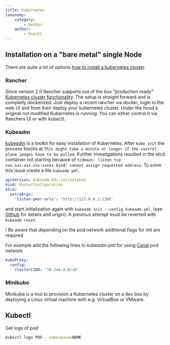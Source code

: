 ```yaml
---
title: Kubernetes
taxonomy:
    category:
        - DevOps
    author:
        - Knecht
---
```


## Installation on a "bare metal" single Node

There are quite a lot of options [how to install a kubernetes cluster](https://kubernetes.io/docs/setup/pick-right-solution/). 

### Rancher

Since version 2.0 Rancher supports out of the box "production ready" [Kubernetes cluster functionality](https://rancher.com/kubernetes/). The setup is straight forward and is completly dockerized. Just deploy a recent rancher via docker, login to the web UI and from their deploy your kubernetes cluster. Under the hood a original not modified Kubernetes is running. You can either control it via Ranchers UI or with kubectl.

### Kubeadm

[kubeadm](https://kubernetes.io/docs/setup/independent/create-cluster-kubeadm/) is a toolkit for easy installation of Kubernetes.
After `kube init` the process blocks at `This might take a minute or longer if the control plane images have to be pulled`. Further investigations resulted in the etcd container not starting because of `tcdmain: listen tcp xxx.xxx.xxx.xxx:xxxxx bind: cannot assign requested address`.  To solve this issue create a file `kubeadm.yml`:
```yaml
apiVersion: kubeadm.k8s.io/v1alpha1
kind: MasterConfiguration
etcd:
  extraArgs:
    'listen-peer-urls': 'http://127.0.0.1:2380'
```
and start initialization again with `kubeadm init --config kubeadm.yml`. (see [Github](https://github.com/kubernetes/kubernetes/issues/57709) for details and origin). A previous attempt must be reverted with `kubeadm reset`.

! Be aware that depending on the pod network additional flags for init are required

For example add the following lines to kubeadm.yml for using [Canal](https://github.com/projectcalico/canal/tree/master/k8s-install) pod network

```yaml
kubeProxy:
  config:
    clusterCIDR: "10.244.0.0/16"
```

### Minikube

Minikube is a tool to provision a Kubernetes cluster on a dev box by deploying a Linux virtual machine with e.g. VirtualBox or VMware.

## Kubectl

Get logs of pod
```bash
kubectl logs POD --namespace=NAME
```
